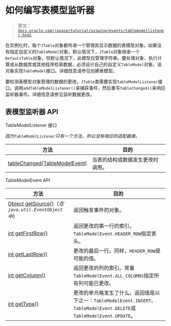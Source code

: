 # 如何编写表模型监听器

> 原文：[`docs.oracle.com/javase/tutorial/uiswing/events/tablemodellistener.html`](https://docs.oracle.com/javase/tutorial/uiswing/events/tablemodellistener.html)

在实例化时，每个`JTable`对象都传递一个管理其显示数据的表模型对象。如果没有指定自定义的`TableModel`对象，默认情况下，`JTable`对象继承一个`DefaultTable`对象，但默认情况下，此模型仅管理字符串。要处理对象、执行计算或从数据库或其他程序检索数据，必须设计自己的自定义`TableModel`对象，该对象实现`TableModel`接口。详细信息请参见创建表模型。

要检测表模型对象管理的数据的更改，`JTable`类需要实现`TableModelListener`接口，调用`addTableModelListener()`来捕获事件，然后重写`tableChanged()`来响应监听器事件。详细信息请参见监听数据更改。

## 表模型监听器 API

TableModelListener 接口

*因为`TableModelListener`只有一个方法，所以没有相应的适配器类。*

| 方法 | 目的 |
| --- | --- |
| [tableChanged(TableModelEvent)](https://docs.oracle.com/javase/8/docs/api/javax/swing/event/TableModelListener.html#tableChanged-javax.swing.event.TableModelEvent-) | 当表的结构或数据发生更改时调用。 |

TableModelEvent API

| 方法 | 目的 |
| --- | --- |
| [Object getSource()](https://docs.oracle.com/javase/8/docs/api/java/util/EventObject.html#getSource--)（*在`java.util.EventObject`中*） | 返回触发事件的对象。 |
| [int getFirstRow()](https://docs.oracle.com/javase/8/docs/api/javax/swing/event/TableModelEvent.html#getFirstRow--) | 返回更改的第一行的索引。`TableModelEvent.HEADER_ROW`指定表头。 |
| [int getLastRow()](https://docs.oracle.com/javase/8/docs/api/javax/swing/event/TableModelEvent.html#getLastRow--) | 更改的最后一行。同样，`HEADER_ROW`是可能的值。 |
| [int getColumn()](https://docs.oracle.com/javase/8/docs/api/javax/swing/event/TableModelEvent.html#getColumn--) | 返回更改的列的索引。常量`TableModelEvent.ALL_COLUMNS`指定所有列可能已更改。 |
| [int getType()](https://docs.oracle.com/javase/8/docs/api/javax/swing/event/TableModelEvent.html#getType--) | 更改的单元格发生了什么。返回值是以下之一：`TableModelEvent.INSERT`、`TableModelEvent.DELETE`或`TableModelEvent.UPDATE`。 |
